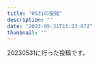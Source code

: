 ```yaml
---
title: "0531の投稿"
description: ""
date: "2023-05-31T15:23:07Z"
thumbnail: ""
---
```

20230531に行った投稿です。
<!--more-->
